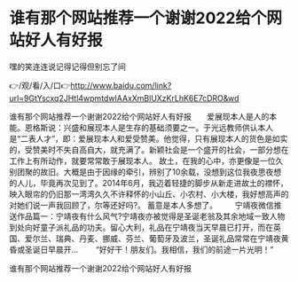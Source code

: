 # 谁有那个网站推荐一个谢谢2022给个网站好人有好报
嘿的笑连连说记得记得但别忘了间

👉/观/看/入/口👉http://www.baidu.com/link?url=9GtYscxq2JHtl4wpmtdwIAAxXmBlUXzKrLhK6E7cDRO&wd

谁有那个网站推荐一个谢谢2022给个网站好人有好报　　爱展现本人是人的本能。恩格斯说：兴盛和展现本人是生存的基础须要之一。于光远教师供认本人是“二表人才”，即：爱展现本人和爱受赞美。他觉得，只有展现本人的货色是如实的，受赞美时不失自高自大，就充满了。新颖社会是一个盛开的社会，一部分想在工作上有所动作，就要常常敢于展现本人。
故土，在我的心中，亦更像是一位久别团聚的故旧。大概是由于因缘的牵引，辨别了10余载，没想到这位我夜思夜想的人儿，毕竟再次见到了。2014年6月，我迈着轻捷的脚步从新走进故土的襟怀，映入眼帘的仍旧那一湾湾久久不许释怀的小山丘、小农村、小大楼，我好想高声的对她们说一声我回顾了，尔等还好吗?。
蓄意是本人多想了。
　　宁靖夜微信推送作品篇一：宁靖夜有什么风气?宁靖夜亦被觉得是圣诞老翁及其余地域一致人物到处向好童子派礼品的功夫。留心大利，礼品在宁靖夜当天早晨已打开，而在英国、爱尔兰、瑞典、丹麦、挪威、芬兰、葡萄牙及波兰，圣诞礼品常常在宁靖夜黄昏或圣诞日早晨开...
　　“好好干！朋友们。我相信，我们的前途一片光明！”

谁有那个网站推荐一个谢谢2022给个网站好人有好报
